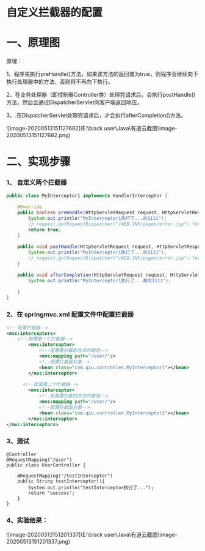 # 自定义拦截器的配置

# 一、原理图

原理：

1、程序先执行preHandle()方法，如果该方法的返回值为true，则程序会继续向下执行处理器中的方法，否则将不再向下执行。

2、在业务处理器（即控制器Controller类）处理完请求后，会执行postHandle()方法，然后会通过DispatcherServlet向客户端返回响应。

3、.在DispatcherServlet处理完请求后，才会执行afterCompletion()方法。

![image-20200513151127682](E:\black user\Java\有道云截图\image-20200513151127682.png)

# 二、实现步骤

### 1、 自定义两个拦截器

```java
public class MyInterceptor1 implements HandlerInterceptor {
    
    @Override
    public boolean preHandle(HttpServletRequest request, HttpServletResponse response, Object handler) throws Exception {
        System.out.println("MyInterceptor1执行了...前1111");
        // request.getRequestDispatcher("/WEB-INF/pages/error.jsp").forward(request,response);
        return true;
    }
    
    public void postHandle(HttpServletRequest request, HttpServletResponse response, Object handler, ModelAndView modelAndView) throws Exception {
        System.out.println("MyInterceptor1执行了...后1111");
        // request.getRequestDispatcher("/WEB-INF/pages/error.jsp").forward(request,response);
    }

    public void afterCompletion(HttpServletRequest request, HttpServletResponse response, Object handler, Exception ex) throws Exception {
        System.out.println("MyInterceptor1执行了...最后1111");
       
    }
}
```



### 2、在 springmvc.xml 配置文件中配置拦截器

```xml
<!--配置拦截器-->
<mvc:interceptors>
    <!--配置第一个拦截器-->
        <mvc:interceptor>
            <!--配置要拦截的方法的路径-->
            <mvc:mapping path="/user/"/>
            <!--配置拦截器对象-->
            <bean class="com.qiu.controller.MyInterceptor1"></bean>
        </mvc:interceptor>
        
      <!--配置第二个拦截器-->  
        <mvc:interceptor>
            <!--配置要拦截的方法的路径-->
            <mvc:mapping path="/user/"/>
            <!--配置拦截器对象-->
            <bean class="com.qiu.controller.MyInterceptor2"></bean>
        </mvc:interceptor>
</mvc:interceptors>
```



### 3、测试

```
@Controller
@RequestMapping("/user")
public class UserController {

    @RequestMapping("/testInterceptor")
    public String testInterceptor(){
        System.out.println("testInterceptor执行了...");
        return "success";
    }
}
```



### 4、实验结果：

![image-20200513151201337](E:\black user\Java\有道云截图\image-20200513151201337.png)